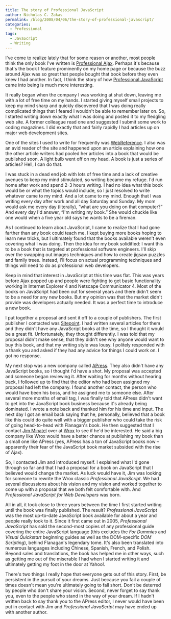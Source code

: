 ```yaml
---
title: The story of Professional JavaScript
author: Nicholas C. Zakas
permalink: /blog/2008/04/06/the-story-of-professional-javascript/
categories:
  - Professional
tags:
  - JavaScript
  - Writing
---
```

I've come to realize lately that for some reason or another, most people think the only book I've written is <a title="Professional Ajax" rel="external" href="http://www.amazon.com/gp/redirect.html?ie=UTF8&location=http%3A%2F%2Fwww.amazon.com%2FProfessional-Ajax-2nd-Nicholas-Zakas%2Fdp%2F0470109491%2F&tag=nczonline-20&linkCode=ur2&camp=1789&creative=9325">Professional Ajax</a>. Perhaps it's because that's the book I feature prominently on my home page or because the buzz around Ajax was so great that people bought that book before they even knew I had another. In fact, I think the story of how <a title="Professional JavaScript for Web Developers" rel="external" href="http://www.amazon.com/exec/obidos/redirect?link_code=ur2&tag=nczonline-20&camp=1789&creative=9325&path=http%3A%2F%2Fwww.amazon.com%2Fgp%2Fproduct%2F0764579088%2F">Professional JavaScript</a> came into being is much more interesting.

It really began when the company I was working at shut down, leaving me with a lot of free time on my hands. I started giving myself small projects to keep my mind sharp and quickly discovered that I was doing really complicated things that I feared I wouldn't be able to remember later on. So, I started writing down exactly what I was doing and posted it to my fledgling web site. A former colleague read one and suggested I submit some work to coding magazines. I did exactly that and fairly rapidly I had articles up on major web development sites.

One of the sites I used to write for frequently was <a title="WebReference" rel="external" href="http://www.webreference.com">WebReference</a>. I also was an avid reader of the site and happened upon an article explaining how one the other article writers had pooled her articles into a book that would be published soon. A light bulb went off on my head. A book is just a series of articles? Hell, I can do that.

I was stuck in a dead end job with lots of free time and a lack of creative avenues to keep my mind stimulated, so writing became my refuge. I'd run home after work and spend 2-3 hours writing. I had no idea what this book would be or what the topics would include, so I just resolved to write whatever came to my mind. And a lot came to my mind. Enough that I was writing every day after work and all day Saturday and Sunday. My mom would ask me every day (literally), &#8220;what are you doing on that computer?&#8221; And every day I'd answer, &#8220;I'm writing my book.&#8221; She would chuckle like one would when a five year old says he wants to be a fireman.

As I continued to learn about JavaScript, I came to realize that I had gone farther than any book could teach me. I kept buying more books hoping to learn new tricks, but I ultimately found that the books available weren't even covering what I was doing. Then the idea for my book solidified: I want this to be a book that is targeted at professional software engineers. I'll skip over the swapping out images techniques and how to create jigsaw puzzles and family trees. Instead, I'll focus on actual programming techniques and things will need to do as professional web developers.

Keep in mind that interest in JavaScript at this time was flat. This was years before Ajax popped up and people were fighting to get basic functionality working in Internet Explorer 4 and Netscape Communicator 4. Most of the books on JavaScript had been out for several years and there didn't seem to be a need for any new books. But my opinion was that the market didn't provide was developers actually needed. It was a perfect time to introduce a new book.

I put together a proposal and sent it off to a couple of publishers. The first publisher I contacted was <a title="Sitepoint" rel="external" href="http://www.sitepoint.com">Sitepoint</a>. I had written several articles for them and they didn't have any JavaScript books at the time, so I thought it would be a great fit. Unfortunately, they thought differently. I was told that my proposal didn't make sense, that they didn't see why anyone would want to buy this book, and that my writing style was lousy. I politely responded with a thank you and asked if they had any advice for things I could work on. I got no response.

My next stop was a new company called <a title="APress" rel="external" href="http://www.apress.com">APress</a>. They also didn't have any JavaScript books, so I thought I'd have a shot. My proposal was accepted and someone began reviewing it. After waiting for months without hearing back, I followed up to find that the editor who had been assigned my proposal had left the company. I found another contact, the person who would have been his boss, and he assigned me to someone else. After several more months of email tag, I was finally told that APress didn't want to get into the JavaScript book business because it's already being dominated. I wrote a note back and thanked him for his time and input. The next day I got an email back saying that he, personally, believed that a book like this could do quite well with a bigger publisher who could take the risk of going head-to-head with Flanagan's book. He then suggested that I contact <a title="Jim Minatel's Wrox Book Editor Blog" rel="external" href="http://wroxblog.typepad.com">Jim Minatel</a> over at <a title="Wrox" rel="external" href="http://www.wrox.com/">Wrox</a> to see if he'd be interested. He said a big company like Wrox would have a better chance at publishing my book than a small one like APress (yes, APress has a ton of JavaScript books now &#8211; apparently their fear of the JavaScript book market subsided with the rise of Ajax).

So, I contacted Jim and introduced myself. I explained what I'd gone through so far and that I had a proposal for a book on JavaScript that I believed would change the market. As luck would have it, Jim was looking for someone to rewrite the Wrox classic <cite>Professional JavaScript</cite>. We had several discussions about his vision and my vision and worked together to come up with a proposal that we both felt comfortable with. And <cite>Professional JavaScript for Web Developers</cite> was born.

All in all, it took close to three years between the time I first started writing until the book was finally published. The result? <cite>Professional JavaScript</cite> was the most up-to-date JavaScript book available for about a year and people really took to it. Since it first came out in 2005, <cite>Professional JavaScript</cite> has sold the second-most copies of any professional guide covering the entire JavaScript language (this excludes the <cite>For Dummies</cite> and <cite>Visual Quickstart</cite> beginning guides as well as the DOM-specific <cite>DOM Scripting</cite>), behind Flanagan's legendary tome. It's also been translated into numerous languages including Chinese, Spanish, French, and Polish. Beyond sales and translations, the book has helped me in other ways, such as getting me out of the miserable I had when I started writing it and ultimately getting my foot in the door at Yahoo!.

There's two things I really hope that everyone gets out of this story. First, be persistent in the pursuit of your dreams. Just because you fail a couple of times doesn't mean you're ultimately going to fall short. Don't be deterred by people who don't share your vision. Second, never forget to say thank you, even to the people who stand in the way of your dream. If I hadn't written back to say thank you to the APress editor, I never would have been put in contact with Jim and <cite>Professional JavaScript</cite> may have ended up with another author.
